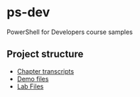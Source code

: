 ﻿# ps-dev

PowerShell for Developers course samples

## Project structure

- [Chapter transcripts](Chapters)
- [Demo files](DemoFiles)
- [Lab Files](LabFiles)
